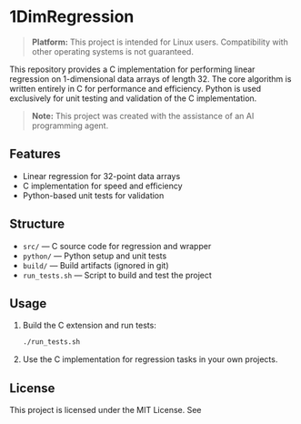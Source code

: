 # 1DimRegression

> **Platform:** This project is intended for Linux users. Compatibility with other operating systems is not guaranteed.

This repository provides a C implementation for performing linear regression on 1-dimensional data arrays of length 32. The core algorithm is written entirely in C for performance and efficiency. Python is used exclusively for unit testing and validation of the C implementation.

> **Note:** This project was created with the assistance of an AI programming agent.

## Features
- Linear regression for 32-point data arrays
- C implementation for speed and efficiency
- Python-based unit tests for validation

## Structure
- `src/` — C source code for regression and wrapper
- `python/` — Python setup and unit tests
- `build/` — Build artifacts (ignored in git)
- `run_tests.sh` — Script to build and test the project

## Usage
1. Build the C extension and run tests:
   ```bash
   ./run_tests.sh
   ```
2. Use the C implementation for regression tasks in your own projects.

## License
This project is licensed under the MIT License. See